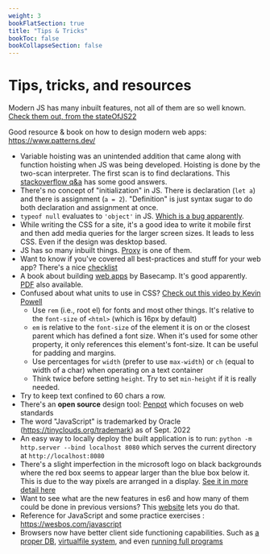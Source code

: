 ```yaml
---
weight: 3
bookFlatSection: true
title: "Tips & Tricks"
bookToc: false
bookCollapseSection: false
---
```


# Tips, tricks, and resources

Modern JS has many inbuilt features, not all of them are so well known.
[Check them out, from the stateOfJS22](https://2022.stateofjs.com/en-US/features/language/)

Good resource & book on how to design modern web apps: <https://www.patterns.dev/>


* Variable hoisting was an unintended addition that came along with function hoisting when JS was
being developed. Hoisting is done by the two-scan interpreter. The first scan is to find declarations.
This [stackoverflow q&a](https://stackoverflow.com/questions/15005098/why-does-javascript-hoist-variables) has some good answers.
* There's no concept of "initialization" in JS.
There is declaration (`let a`) and there is assignment (`a = 2`).
"Definition" is just syntax sugar to do both declaration and assignment at once.
* `typeof null` evaluates to `'object'` in JS. [Which is a bug apparently](http://crockford.com/javascript/remedial.html).
* While writing the CSS for a site, it's a good idea to write it mobile first and then add
media queries for the larger screen sizes. It leads to less CSS. Even if the design was desktop based.
* JS has so many inbuilt things. [Proxy](https://developer.mozilla.org/en-US/docs/Web/JavaScript/Reference/Global_Objects/Proxy) is one of them.
* Want to know if you've covered all best-practices and stuff for your web app?
There's a nice [checklist](https://frontendchecklist.io)
* A book about building [web apps](https://basecamp.com/gettingreal) by Basecamp. It's good apparently.
[PDF](https://basecamp.com/gettingreal/getting-real.pdf) also available.
* Confused about what units to use in CSS? [Check out this video by Kevin Powell](https://www.youtube.com/watch?v=N5wpD9Ov_To)
    * Use `rem` (i.e., root el) for fonts and most other things. It's relative to the `font-size` of `<html>` (which is 16px by default)
    * `em` is relative to the `font-size` of the element it is on or the closest parent which has defined a font size. When it's used for some other property, it only references this element's font-size. It can be useful for padding and margins.
    * Use percentages for `width` (prefer to use `max-width`) or `ch` (equal to width of a char) when operating on a text container
    * Think twice before setting `height`. Try to set `min-height` if it is really needed.
* Try to keep text confined to 60 chars a row.
* There's an **open source** design tool: [Penpot](https://penpot.app) which focuses on web standards
* The word "JavaScript" is trademarked by Oracle (https://tinyclouds.org/trademark) as of Sept. 2022
* An easy way to locally deploy the built application is to run: `python -m http.server --bind localhost 8080` which serves the current directory at `http://localhost:8080`
* There's a slight imperfection in the microsoft logo on black backgrounds
where the red box seems to appear larger than the blue box below it. This is due to the way pixels
are arranged in a display. [See it in more detail here](https://www.avforums.com/threads/anyone-else-have-an-offset-blue-and-red-square-on-the-microsoft-logo-of-office-2019.2310709/)
* Want to see what are the new features in es6 and how many of them could be done in previous versions? This [website](http://es6-features.org/#Constants) lets you do that.
* Reference for JavaScript and some practice exercises : <https://wesbos.com/javascript>
* Browsers now have better client side functioning capabilities. Such as [a proper DB](https://developer.mozilla.org/en-US/docs/Web/API/IndexedDB_API), [virtualfile system](https://developer.mozilla.org/en-US/docs/Web/API/File_System_API/Origin_private_file_system), and even [running full programs](https://webcontainers.io/)